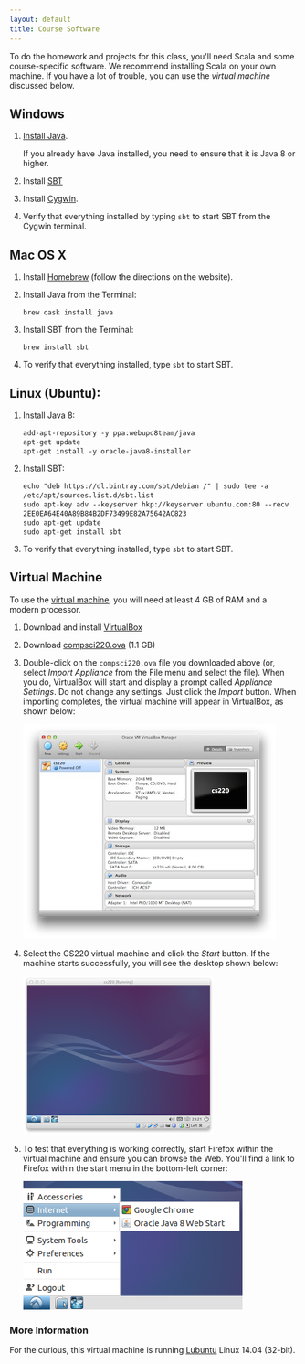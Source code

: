 ```yaml
---
layout: default
title: Course Software
---
```


To do the homework and projects for this class, you'll need Scala and some
course-specific software. We recommend installing Scala on your
own machine. If you have a lot of trouble, you can use the *virtual machine*
discussed below.

## Windows

1. [Install Java](http://www.oracle.com/technetwork/java/javase/downloads/jdk8-downloads-2133151.html).

   If you already have Java installed, you need to ensure that it is Java 8
   or higher.

2. Install [SBT](http://www.scala-sbt.org)

3. Install [Cygwin](http://www.cygwin.com).

4. Verify that everything installed by typing `sbt` to start SBT from the
   Cygwin terminal.

## Mac OS X

1. Install [Homebrew](http://brew.sh) (follow the directions on the website).

2. Install Java from the Terminal:

       brew cask install java

3. Install SBT from the Terminal:

       brew install sbt

5. To verify that everything installed, type `sbt` to start SBT.

## Linux (Ubuntu):

1. Install Java 8:

       add-apt-repository -y ppa:webupd8team/java
       apt-get update
       apt-get install -y oracle-java8-installer

2. Install SBT:

       echo "deb https://dl.bintray.com/sbt/debian /" | sudo tee -a /etc/apt/sources.list.d/sbt.list
       sudo apt-key adv --keyserver hkp://keyserver.ubuntu.com:80 --recv 2EE0EA64E40A89B84B2DF73499E82A75642AC823
       sudo apt-get update
       sudo apt-get install sbt

3. To verify that everything installed, type `sbt` to start SBT.

## Virtual Machine

To use the [virtual machine], you will need at least 4 GB of RAM and a modern
processor.

1. Download and install [VirtualBox]

2. Download [compsci220.ova] (1.1 GB)

3. Double-click on the `compsci220.ova` file you downloaded above (or, select
   *Import Appliance* from the File menu and select the file). When you do,
   VirtualBox will start and display a prompt called *Appliance Settings*.
   Do not change any settings. Just click the *Import* button. When importing
   completes, the virtual machine will appear in VirtualBox, as shown below:

   <img src="virtualbox.png">

4. Select the CS220 virtual machine and click the *Start* button. If the
   machine starts successfully, you will see the desktop shown below:

   <img src="vm-desktop.png">

5. To test that everything is working correctly, start Firefox within
   the virtual machine and ensure you can browse the Web. You'll find a link
   to Firefox within the start menu in the bottom-left corner:

   <img src="vm-google-chrome.png">

### More Information

For the curious, this virtual machine is running [Lubuntu] Linux 14.04 (32-bit).


[virtual machine]: http://en.wikipedia.org/wiki/Virtual_machine
[VirtualBox]: https://www.virtualbox.org/wiki/Downloads
[compsci220.ova]: https://storage.googleapis.com/umass-compsci220/compsci220.ova
[Lubuntu]: http://lubuntu.net
